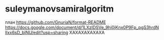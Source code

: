 # suleymanovsamiralgoritm
план 
https://github.com/GnuriaN/format-README
https://docs.google.com/document/d/1LXzIDSVe_9hi0jKnx0P9Fp_pgS3hrdNlIxx6sD_blNU/edit?usp=sharing
ХАХАХАХАХАХА
